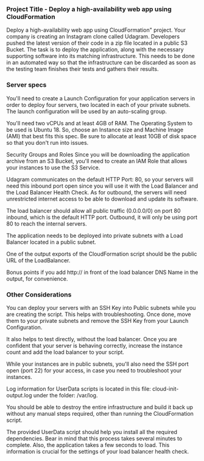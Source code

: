 ### Project Title - Deploy a high-availability web app using CloudFormation
Deploy a high-availability web app using CloudFormation" project. Your company is creating an Instagram clone called Udagram. Developers pushed the latest version of their code in a zip file located in a public S3 Bucket. 
The task is to deploy the application, along with the necessary supporting software into its matching infrastructure. This needs to be done in an automated way so that the infrastructure can be discarded as soon as the testing team finishes their tests and gathers their results.

### Server specs
You'll need to create a Launch Configuration for your application servers in order to deploy four servers, two located in each of your private subnets. The launch configuration will be used by an auto-scaling group.

You'll need two vCPUs and at least 4GB of RAM. The Operating System to be used is Ubuntu 18. So, choose an Instance size and Machine Image (AMI) that best fits this spec. Be sure to allocate at least 10GB of disk space so that you don't run into issues.

Security Groups and Roles
Since you will be downloading the application archive from an S3 Bucket, you'll need to create an IAM Role that allows your instances to use the S3 Service.

Udagram communicates on the default HTTP Port: 80, so your servers will need this inbound port open since you will use it with the Load Balancer and the Load Balancer Health Check. As for outbound, the servers will need unrestricted internet access to be able to download and update its software.

The load balancer should allow all public traffic (0.0.0.0/0) on port 80 inbound, which is the default HTTP port. Outbound, it will only be using port 80 to reach the internal servers.

The application needs to be deployed into private subnets with a Load Balancer located in a public subnet.

One of the output exports of the CloudFormation script should be the public URL of the LoadBalancer.

Bonus points if you add http:// in front of the load balancer DNS Name in the output, for convenience.

### Other Considerations
You can deploy your servers with an SSH Key into Public subnets while you are creating the script. This helps with troubleshooting. Once done, move them to your private subnets and remove the SSH Key from your Launch Configuration.

It also helps to test directly, without the load balancer. Once you are confident that your server is behaving correctly, increase the instance count and add the load balancer to your script.

While your instances are in public subnets, you'll also need the SSH port open (port 22) for your access, in case you need to troubleshoot your instances.

Log information for UserData scripts is located in this file: cloud-init-output.log under the folder: /var/log.

You should be able to destroy the entire infrastructure and build it back up without any manual steps required, other than running the CloudFormation script.

The provided UserData script should help you install all the required dependencies. Bear in mind that this process takes several minutes to complete. Also, the application takes a few seconds to load. This information is crucial for the settings of your load balancer health check.


